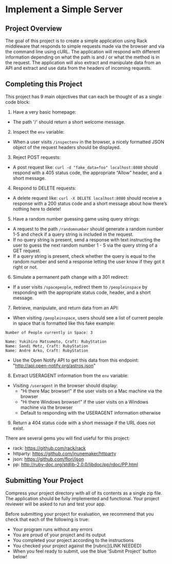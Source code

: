 # Implement a Simple Server

## Project Overview

The goal of this project is to create a simple application using Rack middleware that responds to simple requests made via the browser and via the command line using cURL. The application will respond with different information depending on what the path is and / or what the method is in the request. The application will also extract and manipulate data from an API and extract and use data from the headers of incoming requests.

## Completing this Project

This project has 9 main objectives that can each be thought of as a single code block:

1. Have a very basic homepage:
  * The path '/' should return a short welcome message.

2. Inspect the `env` variable:
  * When a user visits `/inspectenv` in the browser, a nicely formatted JSON object of the request headers should be displayed.

3. Reject POST requests:
  * A post request like: `curl -d "fake_data=foo" localhost:8080` should respond with a 405 status code, the appropriate “Allow” header, and a short message.
  

4. Respond to DELETE requests:
  * A delete request like: `curl -X DELETE localhost:8080` should receive a response with a 200 status code and a short message about how there’s nothing here to delete!



5. Have a random number guessing game using query strings:
  * A request to the path `/randomnumber` should generate a random number 1-5 and check if a query string is included in the request.
  * If no query string is present, send a response with text instructing the user to guess the next random number 1 - 5 via the query string of a GET request.
  * If a query string is present, check whether the query is equal to the random number and send a response letting the user know if they got it right or not.
  

6. Simulate a permanent path change with a 301 redirect:
  * If a user visits `/spacepeople`, redirect them to `/peopleinspace` by responding with the appropriate status code, header, and a short message.

7. Retrieve, manipulate, and return data from an API:
  * When visiting `/peopleinspace`, users should see a list of current people in space that is formatted like this fake example:
  ```
  Number of People currently in Space: 3

  Name: Yukihiro Matsumoto, Craft: RubyStation
  Name: Sandi Metz, Craft: RubyStation
  Name: André Arko, Craft: RubyStation
  ```


  * Use the Open Notify API to get this data from this endpoint: "http://api.open-notify.org/astros.json"

8. Extract USERAGENT information from the `env` variable:
  * Visiting `/useragent` in the browser should display:
    * "Hi there Mac browser!" if the user visits on a Mac machine via the browser 
    * "Hi there Windows browser!" if the user visits on a Windows machine via the browser
    * Default to responding with the USERAGENT information otherwise


9. Return a 404 status code with a short message if the URL does not exist.


There are several gems you will find useful for this project:
* rack:   https://github.com/rack/rack 
* httparty:   https://github.com/jnunemaker/httparty 
* json:   https://github.com/flori/json 
* pp:   http://ruby-doc.org/stdlib-2.0.0/libdoc/pp/rdoc/PP.html 

## Submitting Your Project

Compress your project directory with all of its contents as a single zip file. The application should be fully implemented and functional. Your project reviewer will be asked to run and test your app.

Before submitting your project for evaluation, we recommend that you check that each of the following is true:

* Your program runs without any errors
* You are proud of your project and its output
* You completed your project according to the instructions
* You checked your project against the [rubric](LINK NEEDED)
* When you feel ready to submit, use the blue 'Submit Project' button below!

